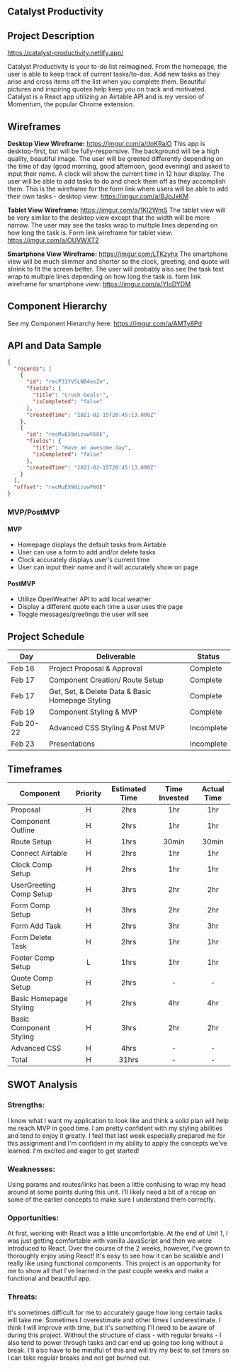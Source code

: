 ## Catalyst Productivity

## Project Description

https://catalyst-productivity.netlify.app/

Catalyst Productivity is your to-do list reimagined. From the homepage, the user is able to keep track of current tasks/to-dos. Add new tasks as they arise and cross items off the list when you complete them. Beautiful pictures and inspiring quotes help keep you on track and motivated. Catalyst is a React app utilizing an Airtable API and is my version of Momentum, the popular Chrome extension.

## Wireframes

**Desktop View Wireframe:** https://imgur.com/a/doKRaiO
This app is desktop-first, but will be fully-responsive. The background will be a high quality, beautiful image. The user will be greeted differently depending on the time of day (good morning, good afternoon, good evening) and asked to input their name. A clock will show the current time in 12 hour display. The user will be able to add tasks to do and check them off as they accomplish them.
This is the wireframe for the form link where users will be able to add their own tasks - desktop view: https://imgur.com/a/BJpJxKM

**Tablet View Wireframe:** https://imgur.com/a/1KI2WmS
The tablet view will be very similar to the desktop view except that the width will be more narrow. The user may see the tasks wrap to multiple lines depending on how long the task is.
Form link wireframe for tablet view: https://imgur.com/a/OUVWXT2

**Smartphone View Wireframe:** https://imgur.com/LTKzyhx
The smartphone view will be much slimmer and shorter so the clock, greeting, and quote will shrink to fit the screen better. The user will probably also see the task text wrap to multiple lines depending on how long the task is.
form link wireframe for smartphone view: https://imgur.com/a/YIoDYDM

## Component Hierarchy

See my Component Hierarchy here: https://imgur.com/a/AMTy8Pd

## API and Data Sample

```json
{
  "records": [
    {
      "id": "recP31YVSLNB4eoZe",
      "fields": {
        "title": "Crush Goals!",
        "isCompleted": "false"
      },
      "createdTime": "2021-02-15T20:45:13.000Z"
    },
    {
      "id": "recMuEX9dizvwF6OE",
      "fields": {
        "title": "Have an awesome day",
        "isCompleted": "false"
      },
      "createdTime": "2021-02-15T20:45:13.000Z"
    }
  ],
  "offset": "recMuEX9dizvwF6OE"
}
```

### MVP/PostMVP

#### MVP

- Homepage displays the default tasks from Airtable
- User can use a form to add and/or delete tasks
- Clock accurately displays user's current time
- User can input their name and it will accurately show on page

#### PostMVP

- Utilize OpenWeather API to add local weather
- Display a different quote each time a user uses the page
- Toggle messages/greetings the user will see

## Project Schedule

| Day       | Deliverable                                      | Status     |
| --------- | ------------------------------------------------ | ---------- |
| Feb 16    | Project Proposal & Approval                      | Complete   |
| Feb 17    | Component Creation/ Route Setup                  | Complete   |
| Feb 17    | Get, Set, & Delete Data & Basic Homepage Styling | Complete   |
| Feb 19    | Component Styling & MVP                          | Complete   |
| Feb 20-22 | Advanced CSS Styling & Post MVP                  | Incomplete |
| Feb 23    | Presentations                                    | Incomplete |

## Timeframes

| Component               | Priority | Estimated Time | Time Invested | Actual Time |
| ----------------------- | :------: | :------------: | :-----------: | :---------: |
| Proposal                |    H     |      2hrs      |      1hr      |     1hr     |
| Component Outline       |    H     |      2hrs      |      1hr      |     1hr     |
| Route Setup             |    H     |      1hrs      |     30min     |    30min    |
| Connect Airtable        |    H     |      2hrs      |      1hr      |     1hr     |
| Clock Comp Setup        |    H     |      2hrs      |      1hr      |     1hr     |
| UserGreeting Comp Setup |    H     |      3hrs      |      2hr      |     2hr     |
| Form Comp Setup         |    H     |      3hrs      |      2hr      |     2hr     |
| Form Add Task           |    H     |      2hrs      |      3hr      |     3hr     |
| Form Delete Task        |    H     |      2hrs      |      1hr      |     1hr     |
| Footer Comp Setup       |    L     |      1hrs      |      1hr      |     1hr     |
| Quote Comp Setup        |    H     |      2hrs      |       -       |      -      |
| Basic Homepage Styling  |    H     |      2hrs      |      4hr      |     4hr     |
| Basic Component Styling |    H     |      3hrs      |      2hr      |     2hr     |
| Advanced CSS            |    H     |      4hrs      |       -       |      -      |
| Total                   |    H     |     31hrs      |       -       |      -      |

## SWOT Analysis

### Strengths:

I know what I want my application to look like and think a solid plan will help me reach MVP in good time. I am pretty confident with my styling abilities and tend to enjoy it greatly. I feel that last week especially prepared me for this assignment and I'm confident in my ability to apply the concepts we've learned. I'm excited and eager to get started!

### Weaknesses:

Using params and routes/links has been a little confusing to wrap my head around at some points during this unit. I'll likely need a bit of a recap on some of the earlier concepts to make sure I understand them correctly.

### Opportunities:

At first, working with React was a little uncomfortable. At the end of Unit 1, I was just getting comfortable with vanilla JavaScript and then we were introduced to React. Over the course of the 2 weeks, however, I've grown to thoroughly enjoy using React! It's easy to see how it can be scalable and I really like using functional components. This project is an opportunity for me to show all that I've learned in the past couple weeks and make a functional and beautiful app.

### Threats:

It's sometimes difficult for me to accurately gauge how long certain tasks will take me. Sometimes I overestimate and other times I underestimate. I think I will improve with time, but it's something I'll need to be aware of during this project. Without the structure of class - with regular breaks - I also tend to power through tasks and can end up going too long without a break. I'll also have to be mindful of this and will try my best to set timers so I can take regular breaks and not get burned out.
